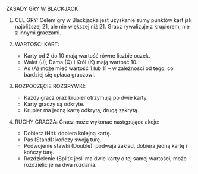 ZASADY GRY W BLACKJACK

1. CEL GRY:
   Celem gry w Blackjacka jest uzyskanie sumy punktów kart jak najbliższej 21, ale nie większej niż 21. Gracz rywalizuje z krupierem, nie    z innymi graczami.

2. WARTOŚCI KART:
   - Karty od 2 do 10 mają wartość równe liczbie oczek.
   - Walet (J), Dama (Q) i Król (K) mają wartość 10.
   - As (A) może mieć wartość 1 lub 11 – w zależności od tego, co bardziej się opłaca graczowi.

3. ROZPOCZĘCIE ROZGRYWKI:
   - Każdy gracz oraz krupier otrzymują po dwie karty.
   - Karty graczy są odkryte.
   - Krupier ma jedną kartę odkrytą, drugą zakrytą.

4. RUCHY GRACZA:
   Gracz może wykonać następujące akcje:
   - Dobierz (Hit): dobiera kolejną kartę.
   - Pas (Stand): kończy swoją turę.
   - Podwojenie stawki (Double): podwaja zakład, dobiera jedną kartę i kończy turę.
   - Rozdzielenie (Split): jeśli ma dwie karty o tej samej wartości, może rozdzielić je na dwa rozdania.
